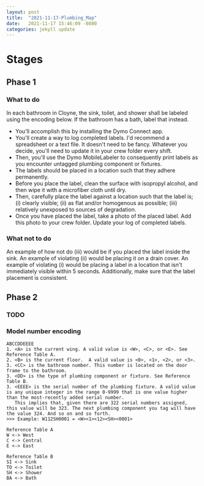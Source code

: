 ```yaml
---
layout: post
title:  "2021-11-17-Plumbing_Map"
date:   2021-11-17 15:46:09 -0800
categories: jekyll update
---
```

# Stages
## Phase 1
### What to do
In each bathroom in Cloyne, the sink, toilet, and shower shall be labeled using the encoding below. If the bathroom has a bath, label that instead. 
* You'll accomplish this by installing the Dymo Connect app. 
* You'll create a way to log completed labels. I'd recommend a spreadsheet or a text file. It doesn't need to be fancy. Whatever you decide, you'll need to update it in your crew folder every shift.
* Then, you'll use the Dymo MobileLabeler to consequently print labels as you encounter untagged plumbing component or fixtures. 
* The labels should be placed in a location such that they adhere permanently. 
* Before you place the label, clean the surface with isopropyl alcohol, and then wipe it with a microfiber cloth until dry. 
* Then, carefully place the label against a location such that the label is; (i) clearly visible; (ii) as flat and/or homogenous as possible; (iii) relatively unexposed to sources of degradation. 
* Once you have placed the label, take a photo of the placed label. Add this photo to your crew folder. Update your log of completed labels.

### What not to do
An example of how not do (iii) would be if you placed the label inside the sink. An example of violating (ii) would be placing it *on* a drain cover. An example of violating (i) would be placing a label in a location that isn't immediately visible within 5 seconds. Additionally, make sure that the label placement is consistent.


## Phase 2
### TODO



### Model number encoding
~~~
ABCCDDEEEE
1. <A> is the current wing. A valid value is <W>, <C>, or <E>. See Reference Table A.
2. <B> is the current floor.  A valid value is <0>, <1>, <2>, or <3>.
3. <CC> is the bathroom number. This number is located on the door frame to the bathroom.
3. <DD> is the type of plumbing component or fixture. See Reference Table B.
3. <EEEE> is the serial number of the plumbing fixture. A valid value is any unique integer in the range 0-9999 that is one value higher than the most-recently added serial number. 
   This implies that, given there are 322 serial numbers assigned, this value will be 323. The next plumbing component you tag will have the value 324. And so on and so forth.
>>> Example: W112SH0001 = <W><1><12><SH><0001> 

Reference Table A
W <-> West
C <-> Central
E <-> East

Reference Table B
SI <-> Sink
TO <-> Toilet
SH <-> Shower
BA <-> Bath
~~~
